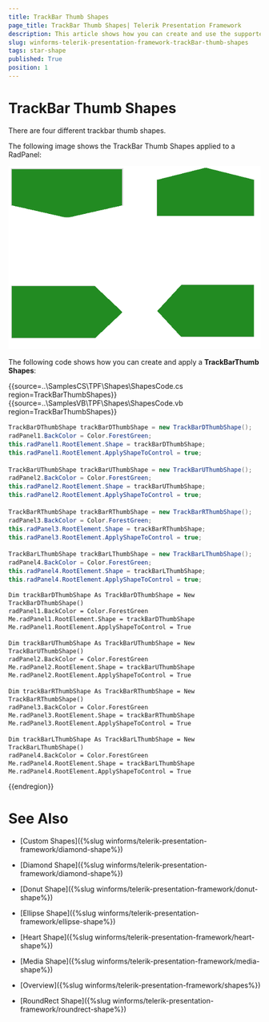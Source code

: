 ```yaml
---
title: TrackBar Thumb Shapes
page_title: TrackBar Thumb Shapes| Telerik Presentation Framework
description: This article shows how you can create and use the supported shapes.
slug: winforms-telerik-presentation-framework-trackBar-thumb-shapes
tags: star-shape
published: True
position: 1
---
```


# TrackBar Thumb Shapes

There are four different trackbar thumb shapes.

The following image shows the TrackBar Thumb Shapes applied to a RadPanel:

![trackBar-thumb-shape001](images/trackBar-thumb-shape001.png)

The following code shows how you can create and apply a __TrackBarThumb Shapes__:


{{source=..\SamplesCS\TPF\Shapes\ShapesCode.cs region=TrackBarThumbShapes}}  
{{source=..\SamplesVB\TPF\Shapes\ShapesCode.vb region=TrackBarThumbShapes}}
````C#
TrackBarDThumbShape trackBarDThumbShape = new TrackBarDThumbShape();
radPanel1.BackColor = Color.ForestGreen;
this.radPanel1.RootElement.Shape = trackBarDThumbShape;
this.radPanel1.RootElement.ApplyShapeToControl = true;

TrackBarUThumbShape trackBarUThumbShape = new TrackBarUThumbShape();
radPanel2.BackColor = Color.ForestGreen;
this.radPanel2.RootElement.Shape = trackBarUThumbShape;
this.radPanel2.RootElement.ApplyShapeToControl = true;

TrackBarRThumbShape trackBarRThumbShape = new TrackBarRThumbShape();
radPanel3.BackColor = Color.ForestGreen;
this.radPanel3.RootElement.Shape = trackBarRThumbShape;
this.radPanel3.RootElement.ApplyShapeToControl = true;

TrackBarLThumbShape trackBarLThumbShape = new TrackBarLThumbShape();
radPanel4.BackColor = Color.ForestGreen;
this.radPanel4.RootElement.Shape = trackBarLThumbShape;
this.radPanel4.RootElement.ApplyShapeToControl = true;

````
````VB.NET
Dim trackBarDThumbShape As TrackBarDThumbShape = New TrackBarDThumbShape()
radPanel1.BackColor = Color.ForestGreen
Me.radPanel1.RootElement.Shape = trackBarDThumbShape
Me.radPanel1.RootElement.ApplyShapeToControl = True

Dim trackBarUThumbShape As TrackBarUThumbShape = New TrackBarUThumbShape()
radPanel2.BackColor = Color.ForestGreen
Me.radPanel2.RootElement.Shape = trackBarUThumbShape
Me.radPanel2.RootElement.ApplyShapeToControl = True

Dim trackBarRThumbShape As TrackBarRThumbShape = New TrackBarRThumbShape()
radPanel3.BackColor = Color.ForestGreen
Me.radPanel3.RootElement.Shape = trackBarRThumbShape
Me.radPanel3.RootElement.ApplyShapeToControl = True

Dim trackBarLThumbShape As TrackBarLThumbShape = New TrackBarLThumbShape()
radPanel4.BackColor = Color.ForestGreen
Me.radPanel4.RootElement.Shape = trackBarLThumbShape
Me.radPanel4.RootElement.ApplyShapeToControl = True

````  
 
{{endregion}} 

# See Also
* [Custom Shapes]({%slug winforms/telerik-presentation-framework/diamond-shape%})

* [Diamond Shape]({%slug winforms/telerik-presentation-framework/diamond-shape%})

* [Donut Shape]({%slug winforms/telerik-presentation-framework/donut-shape%})

* [Ellipse Shape]({%slug winforms/telerik-presentation-framework/ellipse-shape%})

* [Heart Shape]({%slug winforms/telerik-presentation-framework/heart-shape%})

* [Media Shape]({%slug winforms/telerik-presentation-framework/media-shape%})

* [Overview]({%slug winforms/telerik-presentation-framework/shapes%})

* [RoundRect Shape]({%slug winforms/telerik-presentation-framework/roundrect-shape%})

